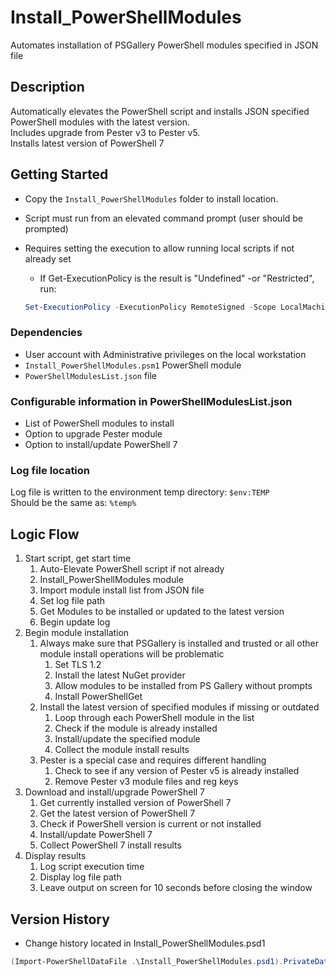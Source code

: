 # Install_PowerShellModules

Automates installation of PSGallery PowerShell modules specified in JSON file

## Description

Automatically elevates the PowerShell script and installs JSON specified PowerShell modules with the latest version.  
Includes upgrade from Pester v3 to Pester v5.  
Installs latest version of PowerShell 7

## Getting Started

- Copy the ```Install_PowerShellModules``` folder to install location.
- Script must run from an elevated command prompt (user should be prompted)
- Requires setting the execution to allow running local scripts if not already set
  - If Get-ExecutionPolicy is the result is "Undefined" -or "Restricted", run:

  ```PowerShell
  Set-ExecutionPolicy -ExecutionPolicy RemoteSigned -Scope LocalMachine
  ```

### Dependencies

- User account with Administrative privileges on the local workstation
- ```Install_PowerShellModules.psm1``` PowerShell module
- ```PowerShellModulesList.json``` file

### Configurable information in PowerShellModulesList.json

- List of PowerShell modules to install
- Option to upgrade Pester module
- Option to install/update PowerShell 7

### Log file location

Log file is written to the environment temp directory: ```$env:TEMP```  
Should be the same as: ```%temp%```

## Logic Flow

1. Start script, get start time
   1. Auto-Elevate PowerShell script if not already
   2. Install_PowerShellModules module
   3. Import module install list from JSON file
   4. Set log file path
   5. Get Modules to be installed or updated to the latest version
   6. Begin update log
2. Begin module installation
   1. Always make sure that PSGallery is installed and trusted or all other module install operations will be problematic
      1. Set TLS 1.2
      2. Install the latest NuGet provider
      3. Allow modules to be installed from PS Gallery without prompts
      4. Install PowerShellGet
   2. Install the latest version of specified modules if missing or outdated
      1. Loop through each PowerShell module in the list
      2. Check if the module is already installed
      3. Install/update the specified module
      4. Collect the module install results
   3. Pester is a special case and requires different handling
      1. Check to see if any version of Pester v5 is already installed
      2. Remove Pester v3 module files and reg keys
3. Download and install/upgrade PowerShell 7
    1. Get currently installed version of PowerShell 7
    2. Get the latest version of PowerShell 7
    3. Check if PowerShell version is current or not installed
    4. Install/update PowerShell 7
    5. Collect PowerShell 7 install results
4. Display results
   1. Log script execution time
   2. Display log file path
   3. Leave output on screen for 10 seconds before closing the window

## Version History

- Change history located in Install_PowerShellModules.psd1

```PowerShell
(Import-PowerShellDataFile .\Install_PowerShellModules.psd1).PrivateData.PSData.ReleaseNotes
```
